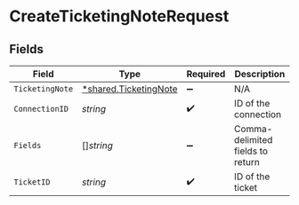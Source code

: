 # CreateTicketingNoteRequest


## Fields

| Field                                                         | Type                                                          | Required                                                      | Description                                                   |
| ------------------------------------------------------------- | ------------------------------------------------------------- | ------------------------------------------------------------- | ------------------------------------------------------------- |
| `TicketingNote`                                               | [*shared.TicketingNote](../../models/shared/ticketingnote.md) | :heavy_minus_sign:                                            | N/A                                                           |
| `ConnectionID`                                                | *string*                                                      | :heavy_check_mark:                                            | ID of the connection                                          |
| `Fields`                                                      | []*string*                                                    | :heavy_minus_sign:                                            | Comma-delimited fields to return                              |
| `TicketID`                                                    | *string*                                                      | :heavy_check_mark:                                            | ID of the ticket                                              |
